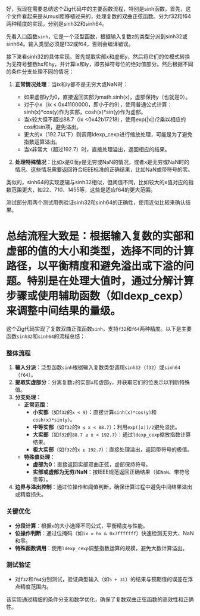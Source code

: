 好，我现在需要总结这个Zig代码中的主要函数流程，特别是sinh函数。首先，这个文件看起来是从musl库移植过来的，处理复数的双曲正弦函数。分为f32和f64两种精度的实现，分别是sinh32和sinh64。

先看入口函数`sinh`，它是一个泛型函数，根据输入复数z的类型分派到sinh32或sinh64。输入类型必须是f32或f64，否则会编译错误。

接下来看sinh32的具体实现。首先提取实部x和虚部y，然后将它们的位模式转换为无符号整数hx和hy，并计算ix和iy，即去掉符号位的绝对值部分。然后根据不同的条件分支处理不同的情况：

1. **正常情况处理**：当ix和iy都不是无穷大或NaN时：
   - 如果虚部iy为0，直接返回实部为math.sinh(x)，虚部保持y（也就是0）。
   - 对于小x（ix < 0x41100000，即小于约9），使用普通公式计算：sinh(x)*cos(y)作为实部，cosh(x)*sin(y)作为虚部。
   - 当x较大但不超过88.7（ix <0x42b17218），使用exp(|x|)/2乘以相应的cos和sin项，避免溢出。
   - 更大的x（192.7以下）则调用ldexp_cexp进行缩放处理，可能是为了避免指数运算溢出。
   - 当x非常大（超过192.7）时，直接处理溢出，返回相应的结果。

2. **处理特殊情况**：比如x是0而y是无穷或NaN的情况，或者x是无穷或NaN时的情况。这些情况需要返回符合IEEE标准的正确结果，比如NaN或带符号的零。

类似的，sinh64的实现逻辑与sinh32相似，但阈值不同，比如较大的x值对应的指数范围更大，如22、710、1455等，这些是适应f64的更大范围。

测试部分用两个测试用例验证sinh32和sinh64的正确性，使用近似比较来确认结果。

总结流程大致是：根据输入复数的实部和虚部的值的大小和类型，选择不同的计算路径，以平衡精度和避免溢出或下溢的问题。特别是在处理大值时，通过分解计算步骤或使用辅助函数（如ldexp_cexp）来调整中间结果的量级。
================================================
这个Zig代码实现了复数双曲正弦函数`sinh`，支持`f32`和`f64`两种精度。以下是主要函数`sinh32`和`sinh64`的流程总结：

### 整体流程
1. **输入分派**：泛型函数`sinh`根据输入复数类型调用`sinh32`（`f32`）或`sinh64`（`f64`）。
2. **提取实虚部分**：分离复数`z`的实部`x`和虚部`y`，并获取它们的位表示以判断特殊值。
3. **分支处理**：
   - **正常范围**：
     - **小实部**（如`f32`的`x < 9`）：直接计算`sinh(x)*cos(y)`和`cosh(x)*sin(y)`。
     - **中等实部**（如`f32`的`9 ≤ x < 88.7`）：利用`exp(|x|)/2`避免溢出。
     - **大实部**（如`f32`的`88.7 ≤ x < 192.7`）：通过`ldexp_cexp`缩放指数计算结果。
     - **极大实部**（如`f32`的`x ≥ 192.7`）：直接处理溢出，返回带符号的极值。
   - **特殊值处理**：
     - **虚部为0**：直接返回实部双曲正弦，虚部保持符号。
     - **实部或虚部为无穷/NaN**：按IEEE规范返回正确结果（如`NaN`、带符号零等）。
4. **边界与溢出控制**：通过位操作和阈值判断，确保计算过程中避免中间结果溢出或精度损失。

### 关键优化
- **分段计算**：根据`x`的大小选择不同公式，平衡精度与性能。
- **位操作判断**：通过位掩码（如`ix = hx & 0x7fffffff`）快速检测无穷大、NaN和零。
- **特殊函数调用**：使用`ldexp_cexp`调整指数运算的规模，避免大数计算溢出。

### 测试验证
- 对`f32`和`f64`分别测试，验证典型输入（如`5 + 3i`）的结果与预期值的误差在浮点精度范围内。

该实现通过精细的条件分支和数学优化，确保了复数双曲正弦函数的高效性和正确性。